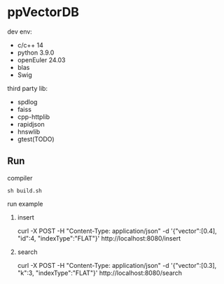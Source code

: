 
# ppVectorDB

  

dev env:
- c/c++ 14
- python 3.9.0
- openEuler 24.03
- blas
- Swig

  
  

third party lib:
- spdlog
- faiss
- cpp-httplib
- rapidjson
- hnswlib
- gtest(TODO)

  

## Run

compiler

    sh build.sh

run example

 1. insert
	

    curl -X POST -H "Content-Type: application/json" -d '{"vector":[0.4], "id":4, "indexType":"FLAT"}' http://localhost:8080/insert

 2. search
 

    curl -X POST -H "Content-Type: application/json" -d '{"vector":[0.3], "k":3, "indexType":"FLAT"}' http://localhost:8080/search
